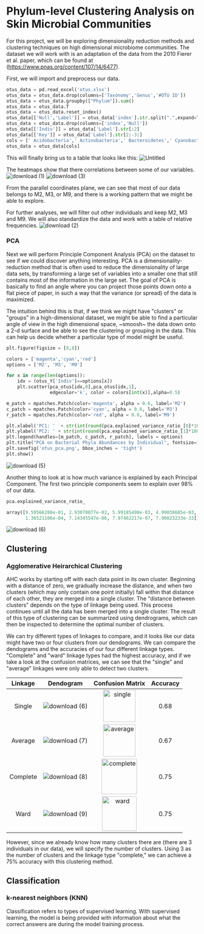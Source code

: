 # Phylum-level Clustering Analysis on Skin Microbial Communities

For this project, we will be exploring dimensionality reduction methods and clustering techniques on high dimensional microbiome communities. The dataset we will work with is an adaptation of the data from the 2010 Fierer et al. paper, which can be found at (https://www.pnas.org/content/107/14/6477).

First, we will import and preprocess our data. 

```python
otus_data = pd.read_excel('otus.xlsx')
otus_data = otus_data.drop(columns=['Taxonomy','Genus','#OTU ID'])
otus_data = otus_data.groupby(["Phylum"]).sum()
otus_data = otus_data.T
otus_data = otus_data.reset_index()
otus_data[['Null','Label']] = otus_data['index'].str.split(".",expand=True)
otus_data = otus_data.drop(columns=['index','Null'])
otus_data[['Indiv']] = otus_data['Label'].str[:2]
otus_data[['Key']] = otus_data['Label'].str[2:-3:]
cols = [' Acidobacteria',' Actinobacteria',' Bacteroidetes',' Cyanobacteria',' Firmicutes',' Fusobacteria',' Gemmatimonadetes',' Proteobacteria','Indiv','Key']
otus_data = otus_data[cols]
```

This will finally bring us to a table that looks like this:
![Untitled](https://user-images.githubusercontent.com/66886936/116767579-0e80aa80-a9ff-11eb-96f9-503d9677fd2b.jpg)


The heatmaps show that there correlations between some of our variables. 
![download (1)](https://user-images.githubusercontent.com/66886936/116767645-733c0500-a9ff-11eb-8cd6-838452edede8.png)
![download (3)](https://user-images.githubusercontent.com/66886936/116769500-acc63d80-aa0a-11eb-88c5-b3d50fb14639.png)


From the parallel coordinates plane, we can see that most of our data belongs to M2, M3, or M9, and there is a working pattern that we might be able to explore. 

For further analyses, we will filter out other individuals and keep M2, M3 and M9. We will also standardize the data and work with a table of relative frequencies. 
![download (2)](https://user-images.githubusercontent.com/66886936/116769290-f4e46080-aa08-11eb-9834-7f16e3316259.png)



### PCA

Next we will perform Principle Component Analysis (PCA) on the dataset to see if we could discover anything interesting. PCA is a dimensionality-reduction method that is often used to reduce the dimensionality of large data sets, by transforming a large set of variables into a smaller one that still contains most of the information in the large set. The goal of PCA is basically to find an angle where you can project those points down onto a flat piece of paper, in such a way that the variance (or spread) of the data is maximized.

The intuition behind this is that, if we think we might have "clusters" or "groups" in a high-dimensional dataset, we might be able to find a particular angle of view in the high dimensional space, ~smoosh~ the data down onto a 2-d surface and be able to see the clustering or grouping in the data. This can help us decide whether a particular type of model might be useful.


```python
plt.figure(figsize = [8,8])

colors = ['magenta','cyan','red']
options = ['M2', 'M3', 'M9']

for x in range(len(options)):
    idx = (otus_Y['Indiv']==options[x])
    plt.scatter(pca_otus[idx,0],pca_otus[idx,1],
                edgecolor='k', color = colors[int(x)],alpha=0.5)

m_patch = mpatches.Patch(color='magenta', alpha = 0.6, label='M2')
c_patch = mpatches.Patch(color='cyan', alpha = 0.6, label='M3')
r_patch = mpatches.Patch(color='red', alpha = 0.6, label='M9')

plt.xlabel('PC1: '  + str(int(round(pca.explained_variance_ratio_[0]*100))) + '%',fontsize=14)
plt.ylabel('PC2: ' + str(int(round(pca.explained_variance_ratio_[1]*100))) + '%',fontsize=14)
plt.legend(handles=[m_patch, c_patch, r_patch], labels = options)
plt.title("PCA on Bacterial Phyla Abundances by Individual", fontsize=12)
plt.savefig('otus_pca.png', bbox_inches = 'tight')
plt.show()
```

![download (5)](https://user-images.githubusercontent.com/66886936/116770270-5d830b80-aa10-11eb-9e5a-a2f14d713b90.png)

Another thing to look at is how much variance is explained by each Principal Component. The first two principle components seem to explain over 98% of our data. 

```python
pca.explained_variance_ratio_

array([9.59566288e-01, 2.93070077e-02, 5.99185498e-03, 4.99038685e-03,
       1.36521106e-04, 7.14345547e-06, 7.97462217e-07, 7.90823233e-33])
```
![download (6)](https://user-images.githubusercontent.com/66886936/116770424-e189c300-aa11-11eb-83c9-c54c2cab407a.png)

## Clustering 

### Agglomerative Heirarchical Clustering

AHC works by starting off with each data point in its own cluster. Beginning with a distance of zero, we gradually increase the distance, and when two clusters (which may only contain one point initially) fall within that distance of each other, they are merged into a single cluster. The "distance between clusters" depends on the type of linkage being used. This process continues until all the data has been merged into a single cluster. The result of this type of clustering can be summarized using dendrograms, which can then be inspected to determine the optimal number of clusters. 

We can try different types of linkages to compare, and it looks like our data might have two or four clusters from our dendograms. We can compare the dendograms and the accuracies of our four different linkage types. "Complete" and "ward" linkage types had the highest accuracy, and if we take a look at the confusion matrices, we can see that the "single" and "average" linkages were only able to detect two clusters. 

|Linkage |     Dendogram        |Confusion Matrix| Accuracy|
|:------:|:--------------------:|:-----:|:-----:|
|Single  |![download (6)](https://user-images.githubusercontent.com/66886936/118550332-8dc5ec00-b72a-11eb-91c0-a4d3ae49c0aa.png)|<img width="85" alt="single" src="https://user-images.githubusercontent.com/66886936/118563801-3c732800-b73d-11eb-8ba0-561e21e1b4f0.png">|0.68|
|Average |![download (7)](https://user-images.githubusercontent.com/66886936/118550377-99191780-b72a-11eb-8d2d-ce476c6036b5.png)|<img width="85" alt="average" src="https://user-images.githubusercontent.com/66886936/118564059-a25faf80-b73d-11eb-9556-7f723cce8e9c.png">|0.67|
|Complete |![download (8)](https://user-images.githubusercontent.com/66886936/118550420-a7673380-b72a-11eb-98a6-8dc58734a6c2.png)|<img width="93" alt="complete" src="https://user-images.githubusercontent.com/66886936/118564737-d9829080-b73e-11eb-9964-90f750f3b7b6.png">|0.75|
|Ward     |![download (9)](https://user-images.githubusercontent.com/66886936/118550460-b4842280-b72a-11eb-9ea8-df1c5f1ba0d1.png)|<img width="91" alt="ward" src="https://user-images.githubusercontent.com/66886936/118564831-059e1180-b73f-11eb-9285-b1f03877f4d7.png">|0.75|


However, since we already know how many clusters there are (there are 3 individuals in our data), we will specify the number of clusters. Using 3 as the number of clusters and the linkage type "complete," we can achieve a 75% accuracy with this clustering method. 


## Classification

### k-nearest neighbors (KNN)

Classification refers to types of supervised learning. With supervised learning, the model is being provided with information about what the correct answers are during the model training process. 

